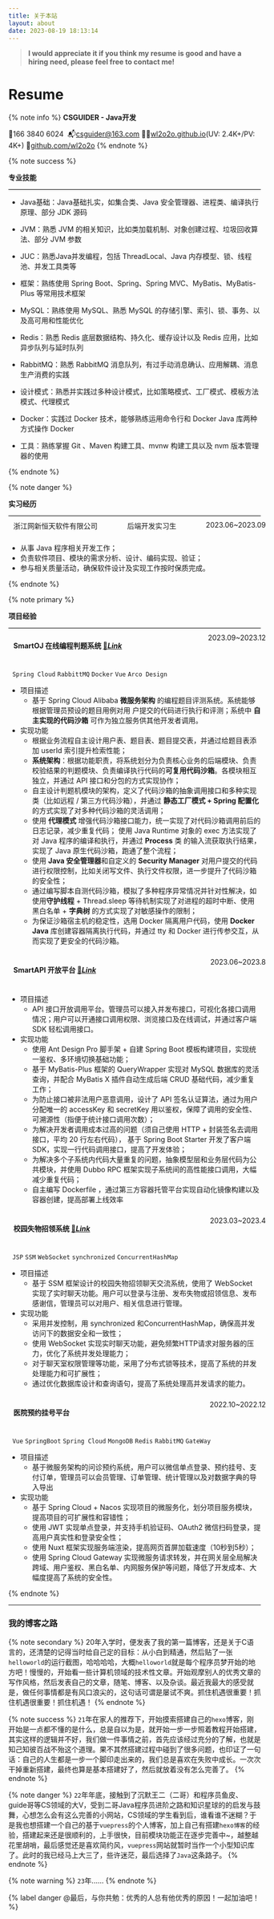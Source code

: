 ```yaml
---
title: 关于本站
layout: about
date: 2023-08-19 18:13:14
---
```


> **I would appreciate it if you think my resume is good and have a hiring need, please feel free to contact me!**
# Resume
{% note info %}
**CSGUIDER - Java开发**

📱166 3840 6024 &nbsp;📬<u>[csguider@163.com](mailto:csguider@163.com)</u>&nbsp;🧑‍💻<u>[wl2o2o.github.io](https://wl2o2o.github.io)</u>(UV: 2.4K+/PV: 4K+)&nbsp;🤝<u>[github.com/wl2o2o](https://github.com/wl2o2o)</u>
{% endnote %}

{% note success %}

**专业技能**

<div style="height: 0.5px; background-color: #000000;"></div>

- Java基础：Java基础扎实，如集合类、Java 安全管理器、进程类、编译执行原理、部分 JDK 源码

- JVM：熟悉 JVM 的相关知识，比如类加载机制、对象创建过程、垃圾回收算法、部分 JVM 参数 
- JUC：熟悉Java并发编程，包括 ThreadLocal、Java 内存模型、锁、线程池、并发工具类等
- 框架：熟练使用 Spring Boot、Spring、Spring MVC、MyBatis、MyBatis-Plus 等常用技术框架 
- MySQL：熟练使用 MySQL、熟悉 MySQL 的存储引擎、索引、锁、事务、以及高可用和性能优化 
- Redis：熟悉 Redis 底层数据结构、持久化、缓存设计以及 Redis 应用，比如异步队列与延时队列 
- RabbitMQ：熟悉 RabbitMQ 消息队列，有过手动消息确认、应用解耦、消息生产消费的实践
- 设计模式：熟悉并实践过多种设计模式，比如策略模式、工厂模式、模板方法模式、代理模式 
- Docker：实践过 Docker 技术，能够熟练运用命令行和 Docker Java 库两种方式操作 Docker 
- 工具：熟练掌握 Git 、Maven 构建工具、mvnw 构建工具以及 nvm 版本管理器的使用

{% endnote %}

{% note danger %}

**实习经历**

<div style="height: 0.5px; background-color: #000000;"></div>

<div style="display: flex; justify-content: space-between; width: 100%; padding: 10px;">
    <span style="display: inline-block; margin: 0;">浙江网新恒天软件有限公司</span>
    <span style="display: inline-block; margin: 0;">后端开发实习生</span>
    <span style="display: inline-block; margin: 0;">2023.06~2023.09</span>
</div>

- 从事 Java 程序相关开发工作； 
- 负责软件项目、模块的需求分析、设计、编码实现、验证； 
- 参与相关质量活动，确保软件设计及实现工作按时保质完成。

{% endnote %}

{% note primary %}

**项目经验**

<div style="height: 0.5px; background-color: #000000;"></div>

<div style="display: flex; justify-content: space-between; width: 100%; padding: 10px;">
    <span style="display: inline-block; margin: 0;">
        <p style="font-weight: bold; left: 0;">
            SmartOJ 在线编程判题系统
            <a href="https://github.com/WL2O2O/smartoj-backend-microservice" target="_blank">🔗<u><i>Link</i></u></a>
        </p>
    </span>
    <span style="display: inline-block; margin: 0;">2023.09~2023.12</span>
</div>


&nbsp;&nbsp;`Spring Cloud`  `RabbittMQ`  `Docker`  `Vue`  `Arco Design`
- 项目描述
  - 基于 Spring Cloud Alibaba **微服务架构** 的编程题目评测系统。系统能够根据管理员预设的题目用例对用
    户提交的代码进行执行和评测；系统中 **自主实现的代码沙箱** 可作为独立服务供其他开发者调用。
- 实现功能
  - 根据业务流程自主设计用户表、题目表、题目提交表，并通过给题目表添加 userId 索引提升检索性能； 
  - **系统架构**：根据功能职责，将系统划分为负责核心业务的后端模块、负责校验结果的判题模块、负责编译执行代码的**可复用代码沙箱**。各模块相互独立，并通过 API 接口和分包的方式实现协作； 
  - 自主设计判题机模块的架构，定义了代码沙箱的抽象调用接口和多种实现类（比如远程 / 第三方代码沙箱），并通过 **静态工厂模式 + Spring 配置化** 的方式实现了对多种代码沙箱的灵活调用；
  - 使用 **代理模式** 增强代码沙箱接口能力，统一实现了对代码沙箱调用前后的日志记录，减少重复代码； 使用 Java Runtime 对象的 exec 方法实现了对 Java 程序的编译和执行，并通过 **Process** 类 的输入流获取执行结果，实现了 Java 原生代码沙箱，跑通了整个流程；
  - 使用 **Java 安全管理器**和自定义的 **Security Manager** 对用户提交的代码进行权限控制，比如关闭写文件、执行文件权限，进一步提升了代码沙箱的安全性； 
  - 通过编写脚本自测代码沙箱，模拟了多种程序异常情况并针对性解决，如使用**守护线程** + Thread.sleep 等待机制实现了对进程的超时中断、使用 黑白名单 + **字典树** 的方式实现了对敏感操作的限制； 
  - 为保证沙箱宿主机的稳定性，选用 Docker 隔离用户代码，使用 **Docker Java** 库创建容器隔离执行代码，并通过 tty 和 Docker 进行传参交互，从而实现了更安全的代码沙箱。

<div style="display: flex; justify-content: space-between; width: 100%; padding: 10px;">
    <span style="display: inline-block; margin: 0;">
        <p style="font-weight: bold; left: 0;">
            SmartAPI 开放平台
            <a href="https://github.com/WL2O2O/smartapi-backend" target="_blank">🔗<u><i>Link</i></u></a>
        </p>
    </span>
    <span style="display: inline-block; margin: 0;">2023.06~2023.8</span>
</div>

- 项目描述
  - API 接口开放调用平台。管理员可以接入并发布接口，可视化各接口调用情况；用户可以开通接口调用权限、浏览接口及在线调试，并通过客户端 SDK 轻松调用接口。
- 实现功能
  - 使用 Ant Design Pro 脚手架 + 自建 Spring Boot 模板构建项目，实现统一鉴权、多环境切换基础功能； 
  - 基于 MyBatis-Plus 框架的 QueryWrapper 实现对 MySQL 数据库的灵活查询，并配合 MyBatis X 插件自动生成后端 CRUD 基础代码，减少重复工作；
  - 为防止接口被非法用户恶意调用，设计了 API 签名认证算法，通过为用户分配唯一的 accessKey 和 secretKey 用以鉴权，保障了调用的安全性、可溯源性（指便于统计接口调用次数）；
  - 为解决开发者调用成本过高的问题（须自己使用 HTTP + 封装签名去调用接口，平均 20 行左右代码）， 基于 Spring Boot Starter 开发了客户端SDK，实现一行代码调用接口，提高了开发体验； 
  - 为解决多个子系统内代码大量重复的问题，抽象模型层和业务层代码为公共模块，并使用 Dubbo RPC 框架实现子系统间的高性能接口调用，大幅减少重复代码；
  - 自主编写 Dockerfile ，通过第三方容器托管平台实现自动化镜像构建以及容器创建，提高部署上线效率


<div style="display: flex; justify-content: space-between; width: 100%; padding: 10px;">
    <span style="display: inline-block; margin: 0;">
        <p style="font-weight: bold; left: 0;">
            校园失物招领系统
            <a href="https://gitee.com/WLei224/CampusLostAndFound" target="_blank">🔗<u><i>Link</i></u></a>
        </p>
    </span>
    <span style="display: inline-block; margin: 0;">2023.03~2023.4</span>
</div>

&nbsp;&nbsp;`JSP`   `SSM`   `WebSocket`  `synchronized`  `ConcurrentHashMap`
- 项目描述
  - 基于 SSM 框架设计的校园失物招领聊天交流系统，使用了 WebSocket 实现了实时聊天功能。用户可以登录与注册、发布失物或招领信息、发布感谢信，管理员可以对用户、相关信息进行管理。
- 实现功能
  - 采用并发控制，用 synchronized 和ConcurrentHashMap，确保高并发访问下的数据安全和一致性；
  - 使用 WebSocket 实现实时聊天功能，避免频繁HTTP请求对服务器的压力，优化了系统并发处理能力； 
  - 对于聊天室权限管理等功能，采用了分布式锁等技术，提高了系统的并发处理能力和可扩展性； 
  - 通过优化数据库设计和查询语句，提高了系统处理高并发请求的能力。


<div style="display: flex; justify-content: space-between; width: 100%; padding: 10px;">
    <span style="display: inline-block; margin: 0;">
        <p style="font-weight: bold; left: 0;">
            医院预约挂号平台
        </p>
    </span>
    <span style="display: inline-block; margin: 0;">2022.10~2022.12</span>
</div>

&nbsp;&nbsp;`Vue`   `SpringBoot`  `Spring Cloud`   `MongoDB`   `Redis`   `RabbitMQ`   `GateWay`
- 项目描述
  - 基于微服务架构的问诊预约系统，用户可以微信单点登录、预约挂号、支付订单，管理员可以会员管理、订单管理、统计管理以及对数据字典的导入导出
- 实现功能
  - 基于 Spring Cloud + Nacos 实现项目的微服务化，划分项目服务模块，提高项目的可扩展性和容错性；
  - 使用 JWT 实现单点登录，并支持手机验证码、OAuth2 微信扫码登录，提高用户真实性和登录安全性； 
  - 使用 Nuxt 框架实现服务端渲染，提高网页首屏加载速度（10秒到5秒）；
  - 使用 Spring Cloud Gateway 实现微服务请求转发，并在网关层全局解决跨域、用户鉴权、黑白名单、内网服务保护等问题，降低了开发成本、大幅度提高了系统的安全性。

{% endnote %}


------


### 我的博客之路

{% note secondary %}
20年入学时，便发表了我的第一篇博客，还是关于C语言的，还清楚的记得当时给自己定的目标：从小白到精通，然后贴了一张`helloworld`的运行截图，哈哈哈哈，大概`helloworld`就是每个程序员梦开始的地方吧！慢慢的，开始看一些计算机领域的技术性文章。开始观摩别人的优秀文章的写作风格，然后发表自己的文章，随笔、博客、以及杂谈。最近我最大的感受就是，做任何事情都是有风口浪尖的，这句话可谓是屡试不爽。抓住机遇很重要！抓住机遇很重要！抓住机遇！
{% endnote %}

{% note success %}
`21`年在家人的推荐下，开始摸索搭建自己的`hexo`博客，刚开始是一点都不懂的是什么，总是自以为是，就开始一步一步照着教程开始搭建，其实这样的逻辑并不好，我们做一件事情之前，首先应该经过充分的了解，也就是知己知彼百战不殆这个道理。果不其然搭建过程中碰到了很多问题，也印证了一句话：自己的人生都是一步一个脚印走出来的，我们总是喜欢在失败中成长。一次次干掉重新搭建，最终也算是基本搭建好了，然后就放着没有怎么完善了。
{% endnote %}

{% note danger %}
`22`年年底，接触到了沉默王二（二哥）和程序员鱼皮、guide哥等CS领域的大V，受到二哥Java程序员进阶之路和知识星球的的启发与鼓舞，心想怎么会有这么完善的小网站，CS领域的学生看到后，谁看谁不迷糊？于是我也想搭建一个自己的基于`vuepress`的个人博客，加上自己有搭建`hexo博客`的经验，搭建起来还是很顺利的，上手很快，目前模块功能正在逐步完善中~，越整越花里胡哨，最后感觉还是喜欢简约风，`vuepress`网站就暂时当作一个小型知识库了。此时的我已经马上大三了，些许迷茫，最后选择了`Java`这条路子。
{% endnote %}

{% note warning %}
`23`年......
{% endnote %}

{% label danger @最后，与你共勉：优秀的人总有他优秀的原因！一起加油吧！ %}
